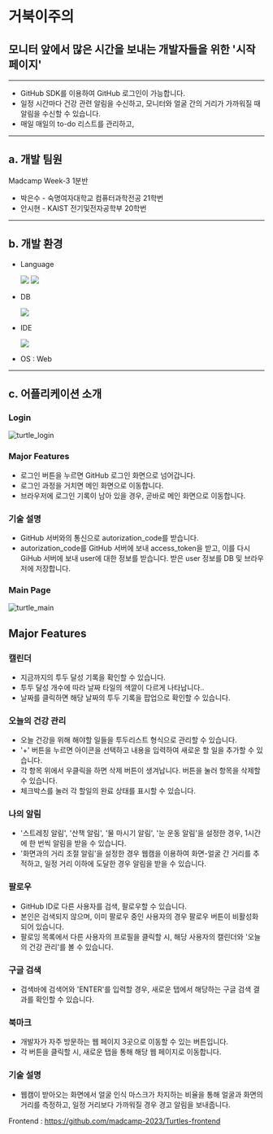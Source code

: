 # 거북이주의



## 모니터 앞에서 많은 시간을 보내는 개발자들을 위한 '시작 페이지'

---

- GitHub SDK를 이용하여 GitHub 로그인이 가능합니다.
- 일정 시간마다 건강 관련 알림을 수신하고, 모니터와 얼굴 간의 거리가 가까워질 때 알림을 수신할 수 있습니다.
- 매일 매일의 to-do 리스트를 관리하고, 

---

## a. 개발 팀원

Madcamp Week-3 1분반

- 박은수 - 숙명여자대학교 컴퓨터과학전공 21학번
- 안시현 - KAIST 전기및전자공학부 20학번

---

## b. 개발 환경

- Language

  <img src="https://img.shields.io/badge/react-61DAFB?style=for-the-badge&logo=React&logoColor=black"> <img src="https://img.shields.io/badge/node.js-339933?style=for-the-badge&logo=Node.js&logoColor=white"> 
- DB

  <img src="https://img.shields.io/badge/mongoDB-47A248?style=for-the-badge&logo=MongoDB&logoColor=white">
- IDE

  <img src="https://img.shields.io/badge/VS code-007ACC?style=for-the-badge&logo=visualstudiocode&logoColor=white">
- OS : Web

---

## c. 어플리케이션 소개

### Login
![turtle_login](https://github.com/madcamp-2023/Turtles-backend/assets/79096116/dc7b7964-2b81-4ad7-9650-ce6dfcaf95ad)


### Major Features

- 로그인 버튼을 누르면 GitHub 로그인 화면으로 넘어갑니다.
- 로그인 과정을 거치면 메인 화면으로 이동합니다.
- 브라우저에 로그인 기록이 남아 있을 경우, 곧바로 메인 화면으로 이동합니다.

### 기술 설명

- GitHub 서버와의 통신으로 autorization_code를 받습니다.
- autorization_code를 GitHub 서버에 보내 access_token을 받고, 이를 다시 GiHub 서버에 보내 user에 대한 정보를 받습니다. 받은 user 정보를 DB 및 브라우저에 저장합니다.

### Main Page
![turtle_main](https://github.com/madcamp-2023/Turtles-backend/assets/79096116/374f704d-086a-43ae-9592-eedd363922fe)


## Major Features

### 캘린더
- 지금까지의 투두 달성 기록을 확인할 수 있습니다.
- 투두 달성 개수에 따라 날짜 타일의 색깔이 다르게 나타납니다..
- 날짜를 클릭하면 해당 날짜의 투두 기록을 팝업으로 확인할 수 있습니다.

### 오늘의 건강 관리
- 오늘 건강을 위해 해야할 일들을 투두리스트 형식으로 관리할 수 있습니다.
- '+' 버튼을 누르면 아이콘을 선택하고 내용을 입력하여 새로운 할 일을 추가할 수 있습니다.
- 각 항목 위에서 우클릭을 하면 삭제 버튼이 생겨납니다. 버튼을 눌러 항목을 삭제할 수 있습니다.
- 체크박스를 눌러 각 할일의 완료 상태를 표시할 수 있습니다.

### 나의 알림
- '스트레칭 알림', '산책 알림', '물 마시기 알림', '눈 운동 알림'을 설정한 경우, 1시간에 한 번씩 알림을 받을 수 있습니다.
- '화면과의 거리 조절 알림'을 설정한 경우 웹캠을 이용하여 화면-얼굴 간 거리를 추적하고, 일정 거리 이하에 도달한 경우 알림을 받을 수 있습니다.
  
### 팔로우
- GitHub ID로 다른 사용자를 검색, 팔로우할 수 있습니다.
- 본인은 검색되지 않으며, 이미 팔로우 중인 사용자의 경우 팔로우 버튼이 비활성화 되어 있습니다.
- 팔로잉 목록에서 다른 사용자의 프로필을 클릭할 시, 해당 사용자의 캘린더와 '오늘의 건강 관리'를 볼 수 있습니다.
  
### 구글 검색
- 검색바에 검색어와 'ENTER'를 입력할 경우, 새로운 탭에서 해당하는 구글 검색 결과를 확인할 수 있습니다.
  
### 북마크
- 개발자가 자주 방문하는 웹 페이지 3곳으로 이동할 수 있는 버튼입니다.
- 각 버튼을 클릭할 시, 새로운 탭을 통해 해당 웹 페이지로 이동합니다.



### 기술 설명

- 웹캠이 받아오는 화면에서 얼굴 인식 마스크가 차지하는 비율을 통해 얼굴과 화면의 거리를 측정하고, 일정 거리보다 가까워질 경우 경고 알림을 보내줍니다.




Frontend : https://github.com/madcamp-2023/Turtles-frontend
